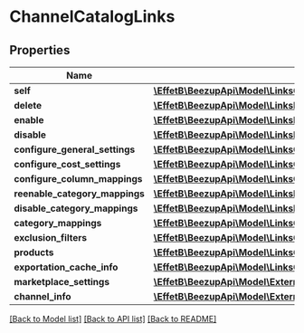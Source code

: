 # ChannelCatalogLinks

## Properties
Name | Type | Description | Notes
------------ | ------------- | ------------- | -------------
**self** | [**\EffetB\BeezupApi\Model\LinksGetChannelCatalogLink**](LinksGetChannelCatalogLink.md) |  | 
**delete** | [**\EffetB\BeezupApi\Model\LinksDeleteChannelCatalogLink**](LinksDeleteChannelCatalogLink.md) |  | [optional] 
**enable** | [**\EffetB\BeezupApi\Model\LinksEnableChannelCatalogLink**](LinksEnableChannelCatalogLink.md) |  | [optional] 
**disable** | [**\EffetB\BeezupApi\Model\LinksDisableChannelCatalogLink**](LinksDisableChannelCatalogLink.md) |  | [optional] 
**configure_general_settings** | [**\EffetB\BeezupApi\Model\LinksConfigureChannelCatalogGeneralSettingsLink**](LinksConfigureChannelCatalogGeneralSettingsLink.md) |  | [optional] 
**configure_cost_settings** | [**\EffetB\BeezupApi\Model\LinksConfigureChannelCatalogCostSettingsLink**](LinksConfigureChannelCatalogCostSettingsLink.md) |  | [optional] 
**configure_column_mappings** | [**\EffetB\BeezupApi\Model\LinksConfigureChannelCatalogColumnMappingsLink**](LinksConfigureChannelCatalogColumnMappingsLink.md) |  | [optional] 
**reenable_category_mappings** | [**\EffetB\BeezupApi\Model\LinksReenableChannelCatalogCategoryMappingLink**](LinksReenableChannelCatalogCategoryMappingLink.md) |  | [optional] 
**disable_category_mappings** | [**\EffetB\BeezupApi\Model\LinksDisableChannelCatalogCategoryMappingLink**](LinksDisableChannelCatalogCategoryMappingLink.md) |  | [optional] 
**category_mappings** | [**\EffetB\BeezupApi\Model\LinksGetChannelCatalogCategoriesLink**](LinksGetChannelCatalogCategoriesLink.md) |  | [optional] 
**exclusion_filters** | [**\EffetB\BeezupApi\Model\LinksGetChannelCatalogExclusionFiltersLink**](LinksGetChannelCatalogExclusionFiltersLink.md) |  | [optional] 
**products** | [**\EffetB\BeezupApi\Model\LinksGetChannelCatalogProductInfoListLink**](LinksGetChannelCatalogProductInfoListLink.md) |  | [optional] 
**exportation_cache_info** | [**\EffetB\BeezupApi\Model\LinksGetChannelCatalogExportationCacheInfoLink**](LinksGetChannelCatalogExportationCacheInfoLink.md) |  | [optional] 
**marketplace_settings** | [**\EffetB\BeezupApi\Model\ExternalLinksGetChannelCatalogMarketplaceSettingsLink**](ExternalLinksGetChannelCatalogMarketplaceSettingsLink.md) |  | [optional] 
**channel_info** | [**\EffetB\BeezupApi\Model\ExternalLinksGetChannelInfoLink**](ExternalLinksGetChannelInfoLink.md) |  | [optional] 

[[Back to Model list]](../README.md#documentation-for-models) [[Back to API list]](../README.md#documentation-for-api-endpoints) [[Back to README]](../README.md)


